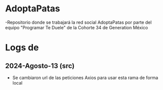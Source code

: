 # AdoptaPatas
-Repositorio donde se trabajará la red social AdoptaPatas por parte del equipo "Programar Te Duele" de la Cohorte 34 de Generation México

# Logs de 

## 2024-Agosto-13 (src)
- Se cambiaron url de las peticiones Axios para usar esta rama de forma local

